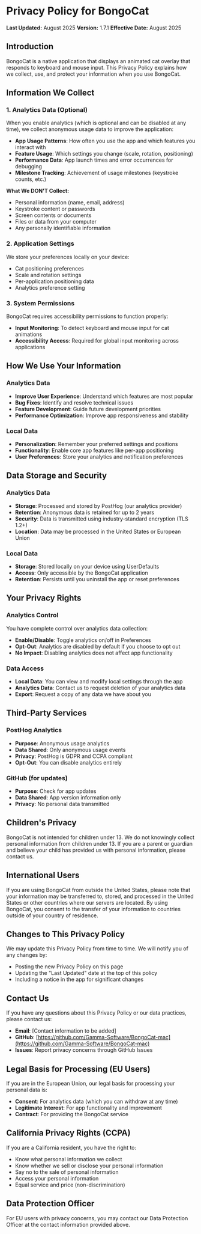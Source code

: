 # Privacy Policy for BongoCat

**Last Updated:** August 2025
**Version:** 1.7.1
**Effective Date:** August 2025

## Introduction

BongoCat is a native application that displays an animated cat overlay that responds to keyboard and mouse input. This Privacy Policy explains how we collect, use, and protect your information when you use BongoCat.

## Information We Collect

### 1. **Analytics Data (Optional)**
When you enable analytics (which is optional and can be disabled at any time), we collect anonymous usage data to improve the application:

- **App Usage Patterns**: How often you use the app and which features you interact with
- **Feature Usage**: Which settings you change (scale, rotation, positioning)
- **Performance Data**: App launch times and error occurrences for debugging
- **Milestone Tracking**: Achievement of usage milestones (keystroke counts, etc.)

**What We DON'T Collect:**
- Personal information (name, email, address)
- Keystroke content or passwords
- Screen contents or documents
- Files or data from your computer
- Any personally identifiable information

### 2. **Application Settings**
We store your preferences locally on your device:
- Cat positioning preferences
- Scale and rotation settings
- Per-application positioning data
- Analytics preference setting

### 3. **System Permissions**
BongoCat requires accessibility permissions to function properly:
- **Input Monitoring**: To detect keyboard and mouse input for cat animations
- **Accessibility Access**: Required for global input monitoring across applications

## How We Use Your Information

### Analytics Data
- **Improve User Experience**: Understand which features are most popular
- **Bug Fixes**: Identify and resolve technical issues
- **Feature Development**: Guide future development priorities
- **Performance Optimization**: Improve app responsiveness and stability

### Local Data
- **Personalization**: Remember your preferred settings and positions
- **Functionality**: Enable core app features like per-app positioning
- **User Preferences**: Store your analytics and notification preferences

## Data Storage and Security

### Analytics Data
- **Storage**: Processed and stored by PostHog (our analytics provider)
- **Retention**: Anonymous data is retained for up to 2 years
- **Security**: Data is transmitted using industry-standard encryption (TLS 1.2+)
- **Location**: Data may be processed in the United States or European Union

### Local Data
- **Storage**: Stored locally on your device using UserDefaults
- **Access**: Only accessible by the BongoCat application
- **Retention**: Persists until you uninstall the app or reset preferences

## Your Privacy Rights

### Analytics Control
You have complete control over analytics data collection:
- **Enable/Disable**: Toggle analytics on/off in Preferences
- **Opt-Out**: Analytics are disabled by default if you choose to opt out
- **No Impact**: Disabling analytics does not affect app functionality

### Data Access
- **Local Data**: You can view and modify local settings through the app
- **Analytics Data**: Contact us to request deletion of your analytics data
- **Export**: Request a copy of any data we have about you

## Third-Party Services

### PostHog Analytics
- **Purpose**: Anonymous usage analytics
- **Data Shared**: Only anonymous usage events
- **Privacy**: PostHog is GDPR and CCPA compliant
- **Opt-Out**: You can disable analytics entirely

### GitHub (for updates)
- **Purpose**: Check for app updates
- **Data Shared**: App version information only
- **Privacy**: No personal data transmitted

## Children's Privacy

BongoCat is not intended for children under 13. We do not knowingly collect personal information from children under 13. If you are a parent or guardian and believe your child has provided us with personal information, please contact us.

## International Users

If you are using BongoCat from outside the United States, please note that your information may be transferred to, stored, and processed in the United States or other countries where our servers are located. By using BongoCat, you consent to the transfer of your information to countries outside of your country of residence.

## Changes to This Privacy Policy

We may update this Privacy Policy from time to time. We will notify you of any changes by:
- Posting the new Privacy Policy on this page
- Updating the "Last Updated" date at the top of this policy
- Including a notice in the app for significant changes

## Contact Us

If you have any questions about this Privacy Policy or our data practices, please contact us:

- **Email**: [Contact information to be added]
- **GitHub**: [https://github.com/Gamma-Software/BongoCat-mac](https://github.com/Gamma-Software/BongoCat-mac)
- **Issues**: Report privacy concerns through GitHub Issues

## Legal Basis for Processing (EU Users)

If you are in the European Union, our legal basis for processing your personal data is:
- **Consent**: For analytics data (which you can withdraw at any time)
- **Legitimate Interest**: For app functionality and improvement
- **Contract**: For providing the BongoCat service

## California Privacy Rights (CCPA)

If you are a California resident, you have the right to:
- Know what personal information we collect
- Know whether we sell or disclose your personal information
- Say no to the sale of personal information
- Access your personal information
- Equal service and price (non-discrimination)

## Data Protection Officer

For EU users with privacy concerns, you may contact our Data Protection Officer at the contact information provided above.